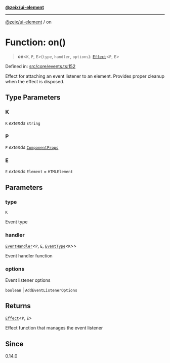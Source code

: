 [**@zeix/ui-element**](../README.md)

***

[@zeix/ui-element](../globals.md) / on

# Function: on()

> **on**\<`K`, `P`, `E`\>(`type`, `handler`, `options`): [`Effect`](../type-aliases/Effect.md)\<`P`, `E`\>

Defined in: [src/core/events.ts:152](https://github.com/zeixcom/ui-element/blob/333374b65ccc17c36a30cb41ca66f6ca0a5c37d0/src/core/events.ts#L152)

Effect for attaching an event listener to an element.
Provides proper cleanup when the effect is disposed.

## Type Parameters

### K

`K` *extends* `string`

### P

`P` *extends* [`ComponentProps`](../type-aliases/ComponentProps.md)

### E

`E` *extends* `Element` = `HTMLElement`

## Parameters

### type

`K`

Event type

### handler

[`EventHandler`](../type-aliases/EventHandler.md)\<`P`, `E`, [`EventType`](../type-aliases/EventType.md)\<`K`\>\>

Event handler function

### options

Event listener options

`boolean` | `AddEventListenerOptions`

## Returns

[`Effect`](../type-aliases/Effect.md)\<`P`, `E`\>

Effect function that manages the event listener

## Since

0.14.0
